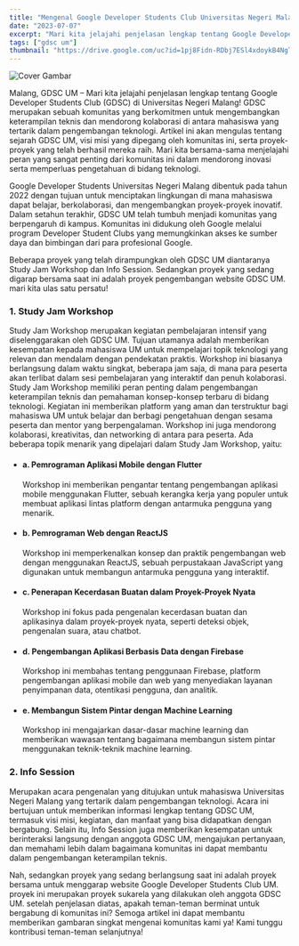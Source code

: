 ```yaml
---
title: "Mengenal Google Developer Students Club Universitas Negeri Malang: Membangun Komunitas Inovasi Teknologi"
date: "2023-07-07"
excerpt: "Mari kita jelajahi penjelasan lengkap tentang Google Developer Students Club (GDSC) di Universitas Negeri Malang!"
tags: ["gdsc um"]
thumbnail: "https://drive.google.com/uc?id=1pj8Fidn-RDbj7ESl4xdoykB4NgTSkfZR"
---
```


![Cover Gambar](https://drive.google.com/uc?id=1pj8Fidn-RDbj7ESl4xdoykB4NgTSkfZR)

Malang, GDSC UM – Mari kita jelajahi penjelasan lengkap tentang Google Developer Students Club (GDSC) di Universitas Negeri Malang! GDSC merupakan sebuah komunitas yang berkomitmen untuk mengembangkan keterampilan teknis dan mendorong kolaborasi di antara mahasiswa yang tertarik dalam pengembangan teknologi. Artikel ini akan mengulas tentang sejarah GDSC UM, visi misi yang dipegang oleh komunitas ini, serta proyek-proyek yang telah berhasil mereka raih. Mari kita bersama-sama menjelajahi peran yang sangat penting dari komunitas ini dalam mendorong inovasi serta memperluas pengetahuan di bidang teknologi.

Google Developer Students Universitas Negeri Malang dibentuk pada tahun 2022 dengan tujuan untuk menciptakan lingkungan di mana mahasiswa dapat belajar, berkolaborasi, dan mengembangkan proyek-proyek inovatif. Dalam setahun terakhir, GDSC UM telah tumbuh menjadi komunitas yang berpengaruh di kampus. Komunitas ini didukung oleh Google melalui program Developer Student Clubs yang memungkinkan akses ke sumber daya dan bimbingan dari para profesional Google.

Beberapa proyek yang telah dirampungkan oleh GDSC UM diantaranya Study Jam Workshop dan Info Session. Sedangkan proyek yang sedang digarap bersama saat ini adalah proyek pengembangan website GDSC UM. mari kita ulas satu persatu!

### 1. Study Jam Workshop

Study Jam Workshop merupakan kegiatan pembelajaran intensif yang diselenggarakan oleh GDSC UM. Tujuan utamanya adalah memberikan kesempatan kepada mahasiswa UM untuk mempelajari topik teknologi yang relevan dan mendalam dengan pendekatan praktis. Workshop ini biasanya berlangsung dalam waktu singkat, beberapa jam saja, di mana para peserta akan terlibat dalam sesi pembelajaran yang interaktif dan penuh kolaborasi. Study Jam Workshop memiliki peran penting dalam pengembangan keterampilan teknis dan pemahaman konsep-konsep terbaru di bidang teknologi. Kegiatan ini memberikan platform yang aman dan terstruktur bagi mahasiswa UM untuk belajar dan berbagi pengetahuan dengan sesama peserta dan mentor yang berpengalaman. Workshop ini juga mendorong kolaborasi, kreativitas, dan networking di antara para peserta. Ada beberapa topik menarik yang dipelajari dalam Study Jam Workshop, yaitu:

- #### a. Pemrograman Aplikasi Mobile dengan Flutter
  Workshop ini memberikan pengantar tentang pengembangan aplikasi mobile menggunakan Flutter, sebuah kerangka kerja yang populer untuk membuat aplikasi lintas platform dengan antarmuka pengguna yang menarik.
- #### b. Pemrograman Web dengan ReactJS
  Workshop ini memperkenalkan konsep dan praktik pengembangan web dengan menggunakan ReactJS, sebuah perpustakaan JavaScript yang digunakan untuk membangun antarmuka pengguna yang interaktif.
- #### c. Penerapan Kecerdasan Buatan dalam Proyek-Proyek Nyata
  Workshop ini fokus pada pengenalan kecerdasan buatan dan aplikasinya dalam proyek-proyek nyata, seperti deteksi objek, pengenalan suara, atau chatbot.
- #### d. Pengembangan Aplikasi Berbasis Data dengan Firebase
  Workshop ini membahas tentang penggunaan Firebase, platform pengembangan aplikasi mobile dan web yang menyediakan layanan penyimpanan data, otentikasi pengguna, dan analitik.
- #### e. Membangun Sistem Pintar dengan Machine Learning
  Workshop ini mengajarkan dasar-dasar machine learning dan memberikan wawasan tentang bagaimana membangun sistem pintar menggunakan teknik-teknik machine learning.

### 2. Info Session

Merupakan acara pengenalan yang ditujukan untuk mahasiswa Universitas Negeri Malang yang tertarik dalam pengembangan teknologi. Acara ini bertujuan untuk memberikan informasi lengkap tentang GDSC UM, termasuk visi misi, kegiatan, dan manfaat yang bisa didapatkan dengan bergabung. Selain itu, Info Session juga memberikan kesempatan untuk berinteraksi langsung dengan anggota GDSC UM, mengajukan pertanyaan, dan memahami lebih dalam bagaimana komunitas ini dapat membantu dalam pengembangan keterampilan teknis.

Nah, sedangkan proyek yang sedang berlangsung saat ini adalah proyek bersama untuk menggarap website Google Developer Students Club UM. proyek ini merupakan proyek sukarela yang dilakukan oleh anggota GDSC UM. setelah penjelasan diatas, apakah teman-teman berminat untuk bergabung di komunitas ini? Semoga artikel ini dapat membantu memberikan gambaran singkat mengenai komunitas kami ya! Kami tunggu kontribusi teman-teman selanjutnya!

